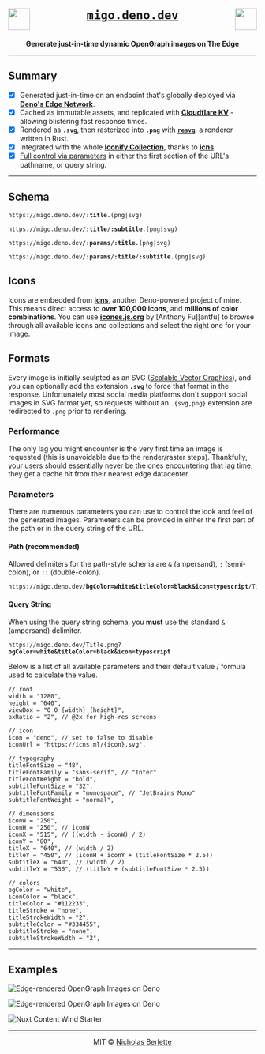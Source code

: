 <div align="center">
<h1><a href="https://migo.deno.dev" target="_blank" rel="noopener"><img src="https://icns.ml/mdi:alpha-m-circle:white.svg?stroke=black&stroke-width=0.8&stroke-linejoin=round" width="44" align="left" alt=""><code>migo.deno.dev</code><img src="https://icns.ml/mdi:alpha-o-circle:white.svg?stroke=black&stroke-width=0.8&stroke-linejoin=round" width="44" align="right" alt=""></a><br clear="all"></h1>

**Generate just-in-time dynamic OpenGraph images on The Edge**
</div>

---  

## Summary

- [x] Generated just-in-time on an endpoint that's globally deployed via [**Deno's Edge Network**][deno].
- [x] Cached as immutable assets, and replicated with [**Cloudflare KV**][kv] - allowing blistering fast response times. 
- [x] Rendered as **`.svg`**, then rasterized into **`.png`** with [**`resvg`**][resvg], a renderer written in Rust.
- [x] Integrated with the whole [**Iconify Collection**](https://iconify.design), thanks to [**icns**][icns].
- [x] [Full control via parameters](#parameters) in either the first section of the URL's pathname, or query string.

---  

## Schema

<pre><code>https://migo.deno.dev/<strong>:title</strong>.(png|svg)</code></pre>
<pre><code>https://migo.deno.dev/<strong>:title</strong>/<strong>:subtitle</strong>.(png|svg)</code></pre>
<pre><code>https://migo.deno.dev/<strong>:params</strong>/<strong>:title</strong>.(png|svg)</code></pre>
<pre><code>https://migo.deno.dev/<strong>:params</strong>/<strong>:title</strong>/<strong>:subtitle</strong>.(png|svg)</code></pre>

## Icons

Icons are embedded from [**icns**](https://icns.ml), another Deno-powered project of mine. This means direct access to **over 100,000 icons**, and **millions of color combinations**. You can use [**icones.js.org**](https://icones.js.org) by [Anthony Fu][antfu] to browse through all available icons and collections and select the right one for your image.

## Formats

Every image is initially sculpted as an SVG ([Scalable Vector Graphics][svg]), and you can optionally add the extension **`.svg`** to force that format in the response. Unfortunately most social media platforms don't support social images in SVG format yet, so requests without an `.{svg,png}` extension are redirected to `.png` prior to rendering.

### Performance

The only lag you might encounter is the very first time an image is requested (this is unavoidable due to the render/raster steps). Thankfully, your users should essentially never be the ones encountering that lag time; they get a cache hit from their nearest edge datacenter.

### Parameters

There are numerous parameters you can use to control the look and feel of the generated images. Parameters can be provided in either the first part of the path or in the query string of the URL.

#### Path (recommended)

Allowed delimiters for the path-style schema are `&` (ampersand), `;` (semi-colon), or `::` (double-colon). 

<pre><code>https://migo.deno.dev/<strong>bgColor=white&titleColor=black&icon=typescript</strong>/Title.png</code></pre>

#### Query String

When using the query string schema, you **must** use the standard `&` (ampersand) delimiter.

<pre><code>https://migo.deno.dev/Title.png?<strong>bgColor=white&titleColor=black&icon=typescript</strong></code></pre>

Below is a list of all available parameters and their default value / formula used to calculate the value.

```jsonc
// root
width = "1280", 
height = "640", 
viewBox = "0 0 {width} {height}", 
pxRatio = "2", // @2x for high-res screens

// icon
icon = "deno", // set to false to disable
iconUrl = "https://icns.ml/{icon}.svg", 

// typography
titleFontSize = "48", 
titleFontFamily = "sans-serif", // "Inter"
titleFontWeight = "bold", 
subtitleFontSize = "32", 
subtitleFontFamily = "monospace", // "JetBrains Mono"
subtitleFontWeight = "normal", 

// dimensions
iconW = "250", 
iconH = "250", // iconW
iconX = "515", // ((width - iconW) / 2)
iconY = "80", 
titleX = "640", // (width / 2)
titleY = "450", // (iconH + iconY + (titleFontSize * 2.5))
subtitleX = "640", // (width / 2)
subtitleY = "530", // (titleY + (subtitleFontSize * 2.5))

// colors
bgColor = "white", 
iconColor = "black", 
titleColor = "#112233", 
titleStroke = "none", 
titleStrokeWidth = "2", 
subtitleColor = "#334455", 
subtitleStroke = "none", 
subtitleStrokeWidth = "2", 
```

---  

## Examples

![Edge-rendered OpenGraph Images on Deno](https://migo.deno.dev/icon=deno&iconStrokeWidth=0.33&subtitleFontSize=48&iconColor=345&bgColor=234&iconStroke=fff&titleColor=fff&subtitleColor=papayawhip&titleY=425&subtitleFontSize=48/Edge-rendered%20OpenGraph%20Images%20with%20Deno/migo.deno.dev.png)

![Edge-rendered OpenGraph Images on Deno](https://migo.deno.dev/icon=twitter&subtitleFontSize=48&iconColor=0cf&titleY=460&subtitleFontSize=48/Edge-rendered%20OpenGraph%20Images%20with%20Deno/migo.deno.dev.png)

![Nuxt Content Wind Starter](https://migo.deno.dev/icon=nuxtdotjs;bgColor=112233;iconColor=00DC82;iconStroke=00DC82;iconStrokeWidth=0.55;titleColor=00DC82;subtitleColor=e0e0e0;iconW=300;iconY=50;titleY=460/Nuxt%20ContentWind%20Starter/stackblitz.com%2fedit%2fcontent-wind.png)

---  
<div align="center">

MIT © [Nicholas Berlette](https://github.com/nberlette)</div>

[kv]: https://developers.cloudflare.com/workers/runtime-apis/kv
[svg]: https://w3.org/TR/SVG
[resvg]: https://deno.land/x/resvg_wasm
[deno]: https://deno.com/deploy
[deploy]: https://dash.deno.com/new?url=https%3a%2f%2fgithub.com%2fnberlette%2fmigo
[icns]: https://icns.ml
